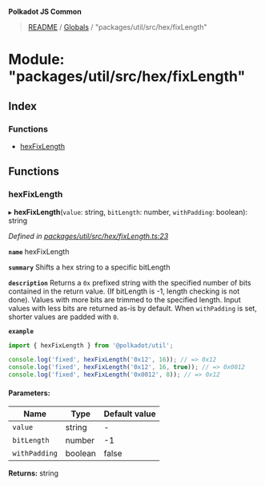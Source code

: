 **Polkadot JS Common**

> [README](../README.md) / [Globals](../globals.md) / "packages/util/src/hex/fixLength"

# Module: "packages/util/src/hex/fixLength"

## Index

### Functions

* [hexFixLength](_packages_util_src_hex_fixlength_.md#hexfixlength)

## Functions

### hexFixLength

▸ **hexFixLength**(`value`: string, `bitLength`: number, `withPadding`: boolean): string

*Defined in [packages/util/src/hex/fixLength.ts:23](https://github.com/polkadot-js/common/blob/aff78c2e/packages/util/src/hex/fixLength.ts#L23)*

**`name`** hexFixLength

**`summary`** Shifts a hex string to a specific bitLength

**`description`** 
Returns a `0x` prefixed string with the specified number of bits contained in the return value. (If bitLength is -1, length checking is not done). Values with more bits are trimmed to the specified length. Input values with less bits are returned as-is by default. When `withPadding` is set, shorter values are padded with `0`.

**`example`** 
<BR>

```javascript
import { hexFixLength } from '@polkadot/util';

console.log('fixed', hexFixLength('0x12', 16)); // => 0x12
console.log('fixed', hexFixLength('0x12', 16, true)); // => 0x0012
console.log('fixed', hexFixLength('0x0012', 8)); // => 0x12
```

#### Parameters:

Name | Type | Default value |
------ | ------ | ------ |
`value` | string | - |
`bitLength` | number | -1 |
`withPadding` | boolean | false |

**Returns:** string
